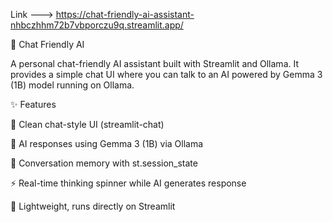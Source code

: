 Link --->  https://chat-friendly-ai-assistant-nhbczhhm72b7vbporczu9q.streamlit.app/

🤖 Chat Friendly AI

A personal chat-friendly AI assistant built with Streamlit and Ollama.
It provides a simple chat UI where you can talk to an AI powered by Gemma 3 (1B) model running on Ollama.

✨ Features

💬 Clean chat-style UI (streamlit-chat)

🤖 AI responses using Gemma 3 (1B) via Ollama

📜 Conversation memory with st.session_state

⚡ Real-time thinking spinner while AI generates response

🎨 Lightweight, runs directly on Streamlit
